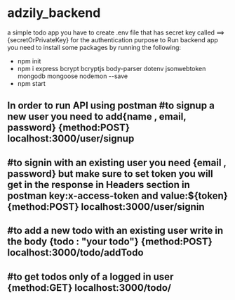 # adzily_backend
a simple todo app
you have to create .env file that has secret key called ==> {secretOrPrivateKey} for the authentication purpose
to Run backend app you need to install some packages by running the following:
* npm init 
* npm i express bcrypt bcryptjs body-parser dotenv jsonwebtoken mongodb mongoose nodemon --save
* npm start

In order to run API using postman
#to signup a new user you need to add{name , email, password} {method:POST}
localhost:3000/user/signup
------
#to signin with an existing user you need {email , password} but make sure to set token you will get in the response in Headers section in postman 
key:x-access-token  and  value:${token}                       {method:POST}
localhost:3000/user/signin
------

#to add a new todo with an existing user write in the body   {todo : "your todo"} {method:POST}
localhost:3000/todo/addTodo
------

#to get todos only of a logged in user                        {method:GET}
localhost:3000/todo/
------
